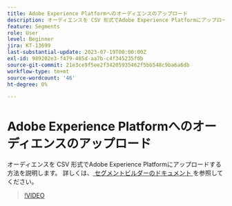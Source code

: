 ```yaml
---
title: Adobe Experience Platformへのオーディエンスのアップロード
description: オーディエンスを CSV 形式でAdobe Experience Platformにアップロードする方法を説明します。
feature: Segments
role: User
level: Beginner
jira: KT-13699
last-substantial-update: 2023-07-19T00:00:00Z
exl-id: 989202e3-f479-485d-aa7b-c4f345235f0b
source-git-commit: 21e3ce9f5ee2f34205935462f5bb548c9ba6a6db
workflow-type: tm+mt
source-wordcount: '46'
ht-degree: 0%

---
```


# Adobe Experience Platformへのオーディエンスのアップロード

オーディエンスを CSV 形式でAdobe Experience Platformにアップロードする方法を説明します。 詳しくは、[ セグメントビルダーのドキュメント ](https://experienceleague.adobe.com/en/docs/experience-platform/segmentation/ui/audience-portal#import-audience) を参照してください。

>[!VIDEO](https://video.tv.adobe.com/v/3421714/?learn=on)
